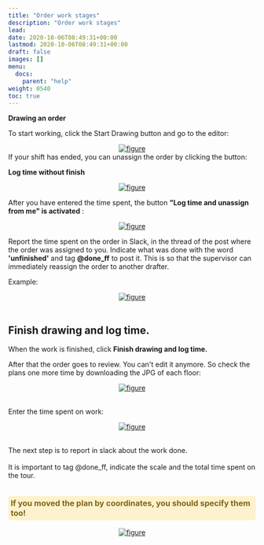 ```yaml
---
title: "Order work stages"
description: "Order work stages"
lead:
date: 2020-10-06T08:49:31+00:00
lastmod: 2020-10-06T08:49:31+00:00
draft: false
images: []
menu:
  docs:
    parent: "help"
weight: 0540
toc: true
---
```


<head>
<meta charset="utf-8">
<title>Lightbox Example</title>
<link rel="stylesheet" href="https://cdnjs.cloudflare.com/ajax/libs/lightbox2/2.11.0/css/lightbox.css">
</head>
<body>

**Drawing an order**

To start working, click the Start Drawing button and go to the editor:
<div style="text-align: center;">
  <a href="/21.55.00.png" data-lightbox="example-1">
    <img src="/21.55.00.png" alt="figure" />
  </a>
</div>
If your shift has ended, you can unassign the order by clicking the button:

**Log time without finish**

<div style="text-align: center;">
  <a href="/21.55.29.png" data-lightbox="example-1" >
    <img src="/21.55.29.png" alt="figure"  />
  </a>
</div>

After you have entered the time spent, the button **"Log time and unassign from me" is activated** :
<div style="text-align: center;">
  <a href="/21.55.32.png" data-lightbox="example-1" >
    <img src="/21.55.32.png" alt="figure" />
  </a>
</div>

Report the time spent on the order in Slack, in the thread of the post where the order was assigned to you. Indicate what was done with the word **'unfinished'** and tag **@done_ff** to post it. This is so that the supervisor can immediately reassign the order to another drafter.

Example:
<div style="text-align: center;">
  <a href="/21.56.03.png" data-lightbox="example-1" >
    <img src="/21.56.03.png" alt="figure"  />
  </a>
</div>

<br>

## Finish drawing and log time.


When the work is finished, click   **Finish drawing and log time.**

After that the order goes to review. You can't edit it anymore. So check the plans one more time by downloading the JPG of each floor:

<div style="text-align: center;">
  <a href="/21.56.38.png" data-lightbox="example-1" >
    <img src="/21.56.38.png" alt="figure"  />
  </a>
</div>
<br>

Enter the time spent on work:
<div style="text-align: center;">
  <a href="/21.57.19.png" data-lightbox="example-1" >
    <img src="/21.57.19.png" alt="figure"  />
  </a>
</div>
<br>

The next step is to report in slack about the work done.
<br>
<br>
It is important to tag @done_ff, indicate the scale and the total time spent on the tour.
<br>
<br>
<p style="color: #7F6416; background-color: #FDF2CE; padding: 5px; border-radius: 5px; font-size: 16px; ">
  <strong>If you moved the plan by coordinates, you should specify them too!</strong>
</p>
<div style="text-align: center;">
  <a href="/21.58.22.png" data-lightbox="example-1" >
    <img src="/21.58.22.png" alt="figure"  />
  </a>
</div>

<script src="https://cdnjs.cloudflare.com/ajax/libs/jquery/3.3.1/jquery.min.js"></script>
<script src="https://stackpath.bootstrapcdn.com/bootstrap/4.3.1/js/bootstrap.min.js"></script>
<script src="https://cdnjs.cloudflare.com/ajax/libs/lightbox2/2.11.0/js/lightbox.js"></script>
</body>
